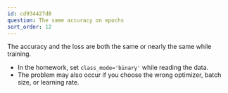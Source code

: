 ```yaml
---
id: cd934427d8
question: The same accuracy on epochs
sort_order: 12
---
```


The accuracy and the loss are both the same or nearly the same while training.

- In the homework, set `class_mode='binary'` while reading the data.
- The problem may also occur if you choose the wrong optimizer, batch size, or learning rate.